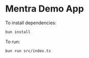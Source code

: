 # Mentra Demo App

To install dependencies:

```bash
bun install
```

To run:

```bash
bun run src/index.ts
```
